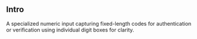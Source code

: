 ## Intro

A specialized numeric input capturing fixed-length codes for authentication or verification using individual digit boxes for clarity.